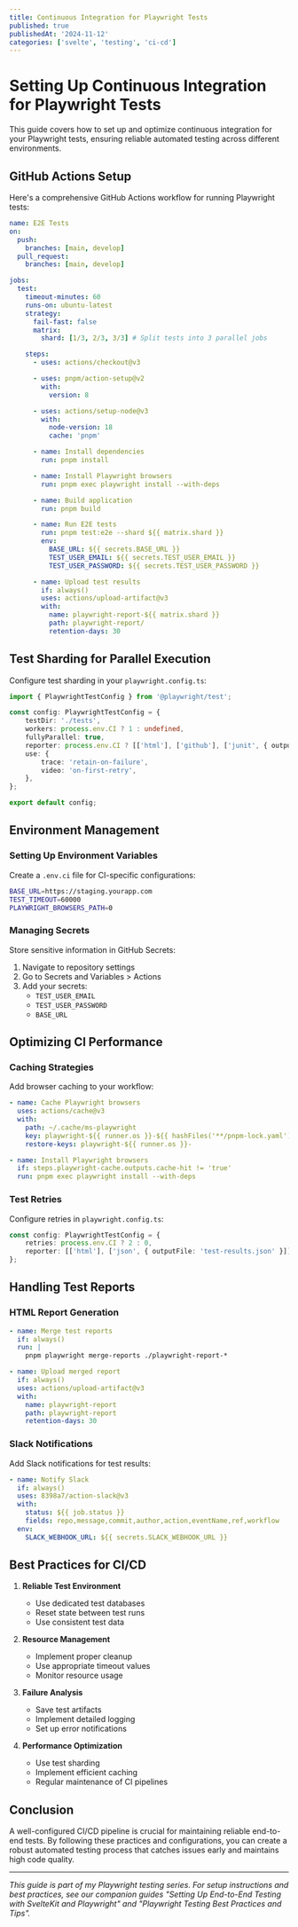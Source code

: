 ```yaml
---
title: Continuous Integration for Playwright Tests
published: true
publishedAt: '2024-11-12'
categories: ['svelte', 'testing', 'ci-cd']
---
```


# Setting Up Continuous Integration for Playwright Tests

This guide covers how to set up and optimize continuous integration for your Playwright tests, ensuring reliable automated testing across different environments.

## GitHub Actions Setup

Here's a comprehensive GitHub Actions workflow for running Playwright tests:

```yaml
name: E2E Tests
on:
  push:
    branches: [main, develop]
  pull_request:
    branches: [main, develop]

jobs:
  test:
    timeout-minutes: 60
    runs-on: ubuntu-latest
    strategy:
      fail-fast: false
      matrix:
        shard: [1/3, 2/3, 3/3] # Split tests into 3 parallel jobs

    steps:
      - uses: actions/checkout@v3

      - uses: pnpm/action-setup@v2
        with:
          version: 8

      - uses: actions/setup-node@v3
        with:
          node-version: 18
          cache: 'pnpm'

      - name: Install dependencies
        run: pnpm install

      - name: Install Playwright browsers
        run: pnpm exec playwright install --with-deps

      - name: Build application
        run: pnpm build

      - name: Run E2E tests
        run: pnpm test:e2e --shard ${{ matrix.shard }}
        env:
          BASE_URL: ${{ secrets.BASE_URL }}
          TEST_USER_EMAIL: ${{ secrets.TEST_USER_EMAIL }}
          TEST_USER_PASSWORD: ${{ secrets.TEST_USER_PASSWORD }}

      - name: Upload test results
        if: always()
        uses: actions/upload-artifact@v3
        with:
          name: playwright-report-${{ matrix.shard }}
          path: playwright-report/
          retention-days: 30
```

## Test Sharding for Parallel Execution

Configure test sharding in your `playwright.config.ts`:

```typescript
import { PlaywrightTestConfig } from '@playwright/test';

const config: PlaywrightTestConfig = {
	testDir: './tests',
	workers: process.env.CI ? 1 : undefined,
	fullyParallel: true,
	reporter: process.env.CI ? [['html'], ['github'], ['junit', { outputFile: 'results.xml' }]] : 'list',
	use: {
		trace: 'retain-on-failure',
		video: 'on-first-retry',
	},
};

export default config;
```

## Environment Management

### Setting Up Environment Variables

Create a `.env.ci` file for CI-specific configurations:

```bash
BASE_URL=https://staging.yourapp.com
TEST_TIMEOUT=60000
PLAYWRIGHT_BROWSERS_PATH=0
```

### Managing Secrets

Store sensitive information in GitHub Secrets:

1. Navigate to repository settings
2. Go to Secrets and Variables > Actions
3. Add your secrets:
   - `TEST_USER_EMAIL`
   - `TEST_USER_PASSWORD`
   - `BASE_URL`

## Optimizing CI Performance

### Caching Strategies

Add browser caching to your workflow:

```yaml
- name: Cache Playwright browsers
  uses: actions/cache@v3
  with:
    path: ~/.cache/ms-playwright
    key: playwright-${{ runner.os }}-${{ hashFiles('**/pnpm-lock.yaml') }}
    restore-keys: playwright-${{ runner.os }}-

- name: Install Playwright browsers
  if: steps.playwright-cache.outputs.cache-hit != 'true'
  run: pnpm exec playwright install --with-deps
```

### Test Retries

Configure retries in `playwright.config.ts`:

```typescript
const config: PlaywrightTestConfig = {
	retries: process.env.CI ? 2 : 0,
	reporter: [['html'], ['json', { outputFile: 'test-results.json' }]],
};
```

## Handling Test Reports

### HTML Report Generation

```yaml
- name: Merge test reports
  if: always()
  run: |
    pnpm playwright merge-reports ./playwright-report-*

- name: Upload merged report
  if: always()
  uses: actions/upload-artifact@v3
  with:
    name: playwright-report
    path: playwright-report
    retention-days: 30
```

### Slack Notifications

Add Slack notifications for test results:

```yaml
- name: Notify Slack
  if: always()
  uses: 8398a7/action-slack@v3
  with:
    status: ${{ job.status }}
    fields: repo,message,commit,author,action,eventName,ref,workflow
  env:
    SLACK_WEBHOOK_URL: ${{ secrets.SLACK_WEBHOOK_URL }}
```

## Best Practices for CI/CD

1. **Reliable Test Environment**

   - Use dedicated test databases
   - Reset state between test runs
   - Use consistent test data

2. **Resource Management**

   - Implement proper cleanup
   - Use appropriate timeout values
   - Monitor resource usage

3. **Failure Analysis**

   - Save test artifacts
   - Implement detailed logging
   - Set up error notifications

4. **Performance Optimization**
   - Use test sharding
   - Implement efficient caching
   - Regular maintenance of CI pipelines

## Conclusion

A well-configured CI/CD pipeline is crucial for maintaining reliable end-to-end tests. By following these practices and configurations, you can create a robust automated testing process that catches issues early and maintains high code quality.

---

_This guide is part of my Playwright testing series. For setup instructions and best practices, see our companion guides "Setting Up End-to-End Testing with SvelteKit and Playwright" and "Playwright Testing Best Practices and Tips"._
